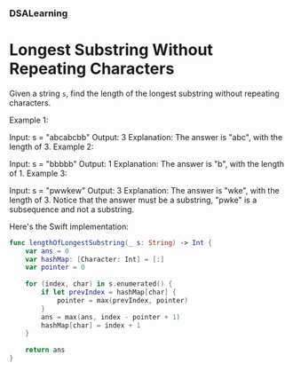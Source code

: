 ### DSALearning

# Longest Substring Without Repeating Characters

Given a string `s`, find the length of the longest substring without repeating characters.

Example 1:

Input: s = "abcabcbb"
Output: 3
Explanation: The answer is "abc", with the length of 3.
Example 2:

Input: s = "bbbbb"
Output: 1
Explanation: The answer is "b", with the length of 1.
Example 3:

Input: s = "pwwkew"
Output: 3
Explanation: The answer is "wke", with the length of 3.
Notice that the answer must be a substring, "pwke" is a subsequence and not a substring.


Here's the Swift implementation:

```swift
func lengthOfLongestSubstring(_ s: String) -> Int {
    var ans = 0
    var hashMap: [Character: Int] = [:]
    var pointer = 0
    
    for (index, char) in s.enumerated() {
        if let prevIndex = hashMap[char] {
            pointer = max(prevIndex, pointer)
        }
        ans = max(ans, index - pointer + 1)
        hashMap[char] = index + 1
    }
    
    return ans
}
